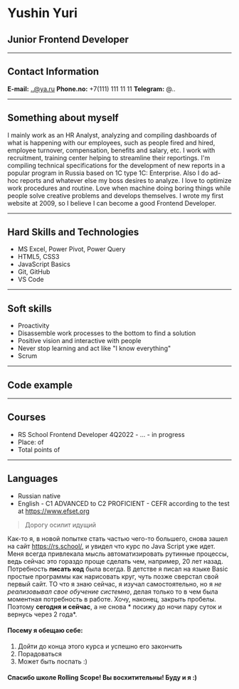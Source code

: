 # Yushin Yuri
## Junior Frontend Developer
_____________________________

## Contact Information

**E-mail:** ..@ya.ru
**Phone.no:** +7(111) 111 11 11
**Telegram:** @..
____________________________
## Something about myself

 I mainly work as an HR Analyst, analyzing and compiling dashboards of what is happening with our employees, such as people fired and hired, employee turnover, compensation, benefits and salary, etc. 
 I work with recruitment, training center helping to streamline their reportings. I'm compiling technical specifications for the development of new reports in a popular program in Russia based on 1C type 1C: Enterprise. Also I do ad-hoc reports and whatever else my boss desires to analyze.
 I love to optimize work procedures and routine. Love when machine doing boring things while people solve creative problems and develops themselves.
 I wrote my first website at 2009, so I believe I can become a good Frontend Developer.

____________________________
## Hard Skills and Technologies

- MS Excel, Power Pivot, Power Query
- HTML5, CSS3
- JavaScript Basics
- Git, GitHub
- VS Code
____________________________
## Soft skills

* Proactivity
* Disassemble work processes to the bottom to find a solution
* Positive vision and interactive with people
* Never stop learning and act like "I know everything"
* Scrum
__________________________
## Code example
___________________________
## Courses

- RS School Frontend Developer 4Q2022 - ... - in progress
- Place:      of
- Total points    of
__________________________
## Languages

- Russian native
- English - C1 ADVANCED to C2 PROFICIENT - CEFR according to the test at https://www.efset.org

 
> Дорогу осилит идущий

Как-то я, в новой попытке стать частью чего-то большего, снова зашел на сайт https://rs.school/, 
и увидел что курс по Java Script уже идет. 
Меня всегда привлекала мысль автоматизировать рутинные процессы, ведь сейчас это гораздо проще сделать чем, например, 20 лет назад. 
Потребность **писать код** была всегда. В детстве я писал на языке Basic простые программы как нарисовать круг, чуть позже сверстал свой первый сайт. ТО что я знаю сейчас, я изучал самостоятельно, но я *не реализовывал свое обучение системно*, делая только то в чем была моментная потребность в работе. Хочу, наконец, закрыть пробелы.
Поэтому **сегодня и сейчас**, а не снова * посижу до ночи пару суток и вернусь через 2 года*.

#### Посему я обещаю себе:
1. Дойти до конца этого курса и успешно его закончить
2. Порадоваться
3. Может быть поспать :) 

#### Спасибо школе Rolling Scope! Вы восхитительны! Буду и я :)




